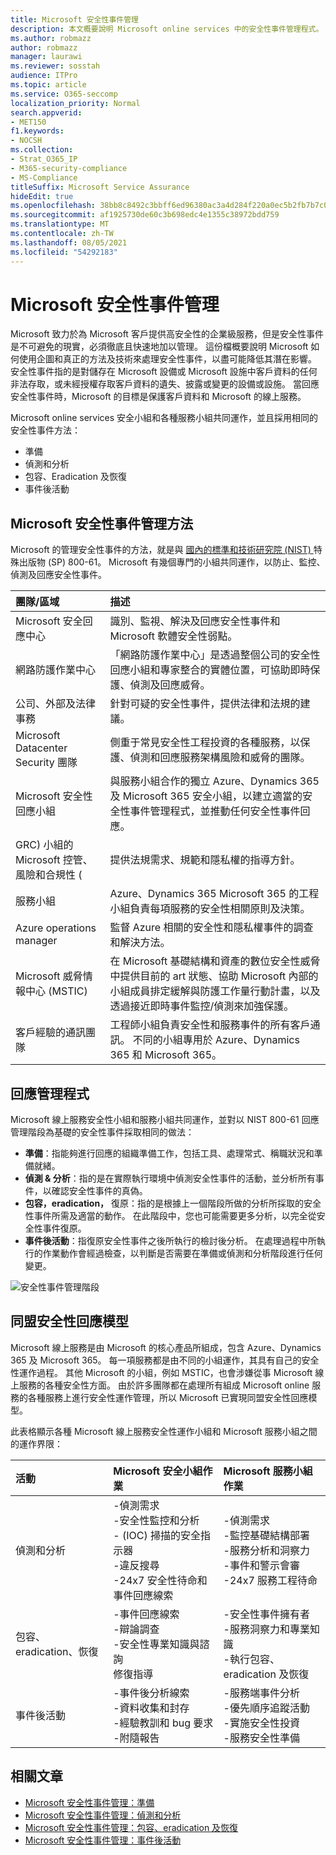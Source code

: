```yaml
---
title: Microsoft 安全性事件管理
description: 本文概要說明 Microsoft online services 中的安全性事件管理程式。
ms.author: robmazz
author: robmazz
manager: laurawi
ms.reviewer: sosstah
audience: ITPro
ms.topic: article
ms.service: O365-seccomp
localization_priority: Normal
search.appverid:
- MET150
f1.keywords:
- NOCSH
ms.collection:
- Strat_O365_IP
- M365-security-compliance
- MS-Compliance
titleSuffix: Microsoft Service Assurance
hideEdit: true
ms.openlocfilehash: 38bb8c8492c3bbff6ed96380ac3a4d284f220a0ec5b2fb7b7c00814033a5c02c
ms.sourcegitcommit: af1925730de60c3b698edc4e1355c38972bdd759
ms.translationtype: MT
ms.contentlocale: zh-TW
ms.lasthandoff: 08/05/2021
ms.locfileid: "54292183"
---
```

# <a name="microsoft-security-incident-management"></a>Microsoft 安全性事件管理

Microsoft 致力於為 Microsoft 客戶提供高安全性的企業級服務，但是安全性事件是不可避免的現實，必須徹底且快速地加以管理。 這份檔概要說明 Microsoft 如何使用企圖和真正的方法及技術來處理安全性事件，以盡可能降低其潛在影響。 安全性事件指的是對儲存在 Microsoft 設備或 Microsoft 設施中客戶資料的任何非法存取，或未經授權存取客戶資料的遺失、披露或變更的設備或設施。 當回應安全性事件時，Microsoft 的目標是保護客戶資料和 Microsoft 的線上服務。

Microsoft online services 安全小組和各種服務小組共同運作，並且採用相同的安全性事件方法：

- 準備
- 偵測和分析
- 包容、Eradication 及恢復
- 事件後活動

## <a name="microsoft-approach-to-security-incident-management"></a>Microsoft 安全性事件管理方法

Microsoft 的管理安全性事件的方法，就是與 [國內的標準和技術研究院 (NIST) ](https://www.nist.gov/) 特殊出版物 (SP) 800-61。 Microsoft 有幾個專門的小組共同運作，以防止、監控、偵測及回應安全性事件。

|**團隊/區域**|**描述**|
|:------------|:--------------|
| Microsoft 安全回應中心 | 識別、監視、解決及回應安全性事件和 Microsoft 軟體安全性弱點。 |
| 網路防護作業中心 | 「網路防護作業中心」是透過整個公司的安全性回應小組和專家整合的實體位置，可協助即時保護、偵測及回應威脅。 |
| 公司、外部及法律事務 | 針對可疑的安全性事件，提供法律和法規的建議。 |
| Microsoft Datacenter Security 團隊 | 側重于常見安全性工程投資的各種服務，以保護、偵測和回應服務架構風險和威脅的團隊。 |
| Microsoft 安全性回應小組 | 與服務小組合作的獨立 Azure、Dynamics 365 及 Microsoft 365 安全小組，以建立適當的安全性事件管理程式，並推動任何安全性事件回應。 |
| GRC) 小組的 Microsoft 控管、風險和合規性 ( | 提供法規需求、規範和隱私權的指導方針。 |
| 服務小組 | Azure、Dynamics 365 Microsoft 365 的工程小組負責每項服務的安全性相關原則及決策。 |
| Azure operations manager | 監督 Azure 相關的安全性和隱私權事件的調查和解決方法。 |
| Microsoft 威脅情報中心 (MSTIC)  | 在 Microsoft 基礎結構和資產的數位安全性威脅中提供目前的 art 狀態、協助 Microsoft 內部的小組成員排定緩解與防護工作量行動計畫，以及透過接近即時事件監控/偵測來加強保護。 |
| 客戶經驗的通訊團隊 | 工程師小組負責安全性和服務事件的所有客戶通訊。 不同的小組專用於 Azure、Dynamics 365 和 Microsoft 365。 |

## <a name="response-management-process"></a>回應管理程式

Microsoft 線上服務安全性小組和服務小組共同運作，並對以 NIST 800-61 回應管理階段為基礎的安全性事件採取相同的做法：

- **準備**：指能夠進行回應的組織準備工作，包括工具、處理常式、稱職狀況和準備就緒。
- **偵測 & 分析**：指的是在實際執行環境中偵測安全性事件的活動，並分析所有事件，以確認安全性事件的真偽。
- **包容，eradication，** 復原：指的是根據上一個階段所做的分析所採取的安全性事件所需及適當的動作。 在此階段中，您也可能需要更多分析，以完全從安全性事件復原。
- **事件後活動**：指復原安全性事件之後所執行的檢討後分析。 在處理過程中所執行的作業動作會經過檢查，以判斷是否需要在準備或偵測和分析階段進行任何變更。

![安全性事件管理階段](../media/assurance-sim-phases.png)

## <a name="federated-security-response-model"></a>同盟安全性回應模型

Microsoft 線上服務是由 Microsoft 的核心產品所組成，包含 Azure、Dynamics 365 及 Microsoft 365。 每一項服務都是由不同的小組運作，其具有自己的安全性運作過程。 其他 Microsoft 的小組，例如 MSTIC，也會涉嫌從事 Microsoft 線上服務的各種安全性方面。 由於許多團隊都在處理所有組成 Microsoft online 服務的各種服務上進行安全性運作管理，所以 Microsoft 已實現同盟安全性回應模型。

此表格顯示各種 Microsoft 線上服務安全性運作小組和 Microsoft 服務小組之間的運作界限：

|**活動**|**Microsoft 安全小組作業**|**Microsoft 服務小組作業**|
|:-----------|:-----------------------------------------|:----------------------------------------|
| 偵測和分析 | -偵測需求 <br> -安全性監控和分析 <br> - (IOC) 掃描的安全指示器 <br> -違反搜尋 <br> -24x7 安全性待命和事件回應線索 | -偵測需求 <br> -監控基礎結構部署 <br> -服務分析和洞察力 <br> -事件和警示會審 <br> -24x7 服務工程待命  |
| 包容、eradication、恢復 | -事件回應線索 <br> -辯論調查 <br> -安全性專業知識與諮詢 <br> 修復指導 | -安全性事件擁有者 <br> -服務洞察力和專業知識 <br> -執行包容、eradication 及恢復 |
| 事件後活動 | -事件後分析線索 <br> -資料收集和封存 <br> -經驗教訓和 bug 要求 <br> -附隨報告 | -服務端事件分析 <br> -優先順序追蹤活動 <br> -實施安全性投資 <br> -服務安全性準備 |

## <a name="related-articles"></a>相關文章

- [Microsoft 安全性事件管理：準備](assurance-sim-preparation.md)
- [Microsoft 安全性事件管理：偵測和分析](assurance-sim-detection-analysis.md)
- [Microsoft 安全性事件管理：包容、eradication 及恢復](assurance-sim-containment-eradication-recovery.md)
- [Microsoft 安全性事件管理：事件後活動](assurance-sim-post-incident-activity.md)
